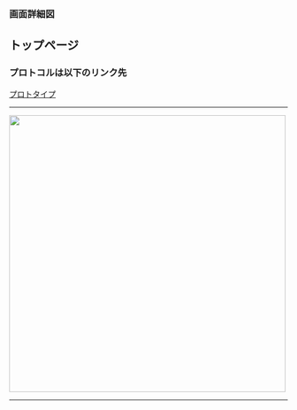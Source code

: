 ### 画面詳細図
## トップページ
### プロトコルは以下のリンク先
[プロトタイプ](https://www.figma.com/file/A5ZUIvNaORedbtjXYUjLS7/Untitled?node-id=0%3A1)
******
<img src="img/toppage.png" width="500">

******
